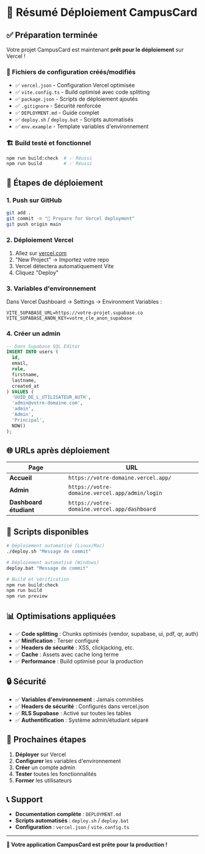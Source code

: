 # 🚀 Résumé Déploiement CampusCard

## ✅ Préparation terminée

Votre projet CampusCard est maintenant **prêt pour le déploiement** sur Vercel !

### 📁 Fichiers de configuration créés/modifiés

- ✅ `vercel.json` - Configuration Vercel optimisée
- ✅ `vite.config.ts` - Build optimisé avec code splitting
- ✅ `package.json` - Scripts de déploiement ajoutés
- ✅ `.gitignore` - Sécurité renforcée
- ✅ `DEPLOYMENT.md` - Guide complet
- ✅ `deploy.sh` / `deploy.bat` - Scripts automatisés
- ✅ `env.example` - Template variables d'environnement

### 🏗️ Build testé et fonctionnel

```bash
npm run build:check  # ✅ Réussi
npm run build        # ✅ Réussi
```

## 🚀 Étapes de déploiement

### 1. Push sur GitHub
```bash
git add .
git commit -m "🚀 Prepare for Vercel deployment"
git push origin main
```

### 2. Déploiement Vercel
1. Allez sur [vercel.com](https://vercel.com)
2. "New Project" → Importez votre repo
3. Vercel détectera automatiquement Vite
4. Cliquez "Deploy"

### 3. Variables d'environnement
Dans Vercel Dashboard → Settings → Environment Variables :
```
VITE_SUPABASE_URL=https://votre-projet.supabase.co
VITE_SUPABASE_ANON_KEY=votre_cle_anon_supabase
```

### 4. Créer un admin
```sql
-- Dans Supabase SQL Editor
INSERT INTO users (
  id, 
  email, 
  role, 
  firstname, 
  lastname, 
  created_at
) VALUES (
  'UUID_DE_L_UTILISATEUR_AUTH',
  'admin@votre-domaine.com',
  'admin',
  'Admin',
  'Principal',
  NOW()
);
```

## 🌐 URLs après déploiement

| Page | URL |
|------|-----|
| **Accueil** | `https://votre-domaine.vercel.app/` |
| **Admin** | `https://votre-domaine.vercel.app/admin/login` |
| **Dashboard étudiant** | `https://votre-domaine.vercel.app/dashboard` |

## 🔧 Scripts disponibles

```bash
# Déploiement automatisé (Linux/Mac)
./deploy.sh "Message de commit"

# Déploiement automatisé (Windows)
deploy.bat "Message de commit"

# Build et vérification
npm run build:check
npm run build
npm run preview
```

## 📊 Optimisations appliquées

- ✅ **Code splitting** : Chunks optimisés (vendor, supabase, ui, pdf, qr, auth)
- ✅ **Minification** : Terser configuré
- ✅ **Headers de sécurité** : XSS, clickjacking, etc.
- ✅ **Cache** : Assets avec cache long terme
- ✅ **Performance** : Build optimisé pour la production

## 🔒 Sécurité

- ✅ **Variables d'environnement** : Jamais commitées
- ✅ **Headers de sécurité** : Configurés dans vercel.json
- ✅ **RLS Supabase** : Activé sur toutes les tables
- ✅ **Authentification** : Système admin/étudiant séparé

## 🎯 Prochaines étapes

1. **Déployer** sur Vercel
2. **Configurer** les variables d'environnement
3. **Créer** un compte admin
4. **Tester** toutes les fonctionnalités
5. **Former** les utilisateurs

## 📞 Support

- **Documentation complète** : `DEPLOYMENT.md`
- **Scripts automatisés** : `deploy.sh` / `deploy.bat`
- **Configuration** : `vercel.json` / `vite.config.ts`

---

**🎉 Votre application CampusCard est prête pour la production !** 
